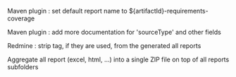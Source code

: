 Maven plugin : set default report name to ${artifactId}-requirements-coverage

Maven plugin : add more documentation for 'sourceType' and other fields

Redmine : strip tag, if they are used, from the generated all reports

Aggregate all report (excel, html, ...) into a single ZIP file on top of all reports subfolders
